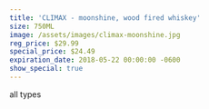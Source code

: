 ```yaml
---
title: 'CLIMAX - moonshine, wood fired whiskey'
size: 750ML
image: /assets/images/climax-moonshine.jpg
reg_price: $29.99
special_price: $24.49
expiration_date: 2018-05-22 00:00:00 -0600
show_special: true
---
```


all types
